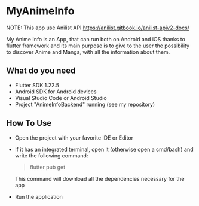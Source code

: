 # MyAnimeInfo
NOTE: This app use Anilist API https://anilist.gitbook.io/anilist-apiv2-docs/

My Anime Info is an App, that can run both on Android and iOS thanks to flutter framework and its main purpose is to give to the user the possibility to discover Anime and Manga, with all the information about them.

## What do you need
- Flutter SDK 1.22.5
- Android SDK for Android devices
- Visual Studio Code or Android Studio
- Project "AnimeInfoBackend" running (see my repository)

## How To Use
- Open the project with your favorite IDE or Editor
- If it has an integrated terminal, open it (otherwise open a cmd/bash) and write the following command:
  > flutter pub get
  
  This command will download all the dependencies necessary for the app
 
- Run the application
